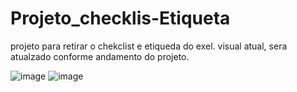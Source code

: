 # Projeto_checklis-Etiqueta
projeto para retirar o chekclist e etiqueda do exel.
visual atual, sera atualzado conforme andamento do projeto.

![image](https://github.com/user-attachments/assets/6d64eb6e-5018-4330-bcfe-eabbd40507da)
![image](https://github.com/user-attachments/assets/bb9186ff-1168-47cc-880c-4dbedfab1225)
